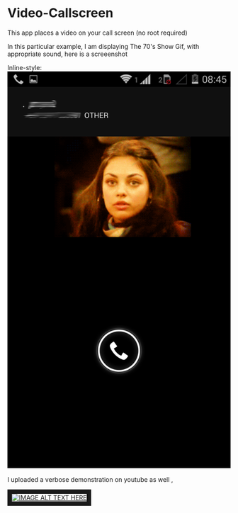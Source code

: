 Video-Callscreen
================

This app places a video on your call screen (no root required)

In this particular example, I am displaying The 70's Show Gif, with appropriate sound, here is a screeenshot

Inline-style: 
![alt text](https://raw.githubusercontent.com/sauravtom/Video-Callscreen/master/Screenshot.png "Logo Title Text 1")


I uploaded a verbose demonstration on youtube as well ,

<a href="http://www.youtube.com/watch?feature=player_embedded&v=2b8Z0msJlv8
" target="_blank"><img src="http://img.youtube.com/vi/2b8Z0msJlv8/0.jpg" 
alt="IMAGE ALT TEXT HERE" width="240" height="180" border="10" /></a>
